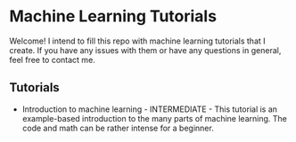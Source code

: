# Machine Learning Tutorials
Welcome! I intend to fill this repo with machine learning tutorials that I create. If you have any issues with them or have any questions in general, feel free to contact me.


## Tutorials
* Introduction to machine learning - INTERMEDIATE - This tutorial is an example-based introduction to the many parts of machine learning. The code and math can be rather intense for a beginner.
